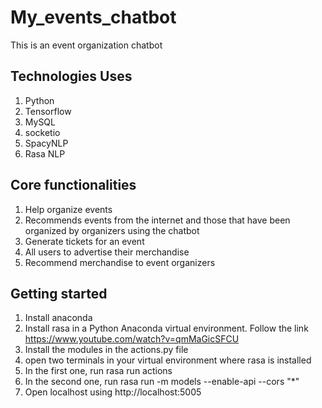 # My_events_chatbot
This is an event organization chatbot

## Technologies Uses
  1. Python
  2. Tensorflow
  3. MySQL
  4. socketio 
  5. SpacyNLP
  6. Rasa NLP
## Core functionalities
  1. Help organize events
  2. Recommends events from the internet and those that have been organized by organizers using the chatbot
  3. Generate tickets for an event
  4. All users to advertise their merchandise
  5. Recommend merchandise to event organizers
## Getting started 
1. Install anaconda
2. Install rasa in a Python Anaconda virtual environment. Follow the link https://www.youtube.com/watch?v=qmMaGicSFCU
3. Install the modules in the actions.py file
4. open two terminals in your virtual environment where rasa is installed
5. In the first one, run rasa run actions
6. In the second one, run rasa run -m models --enable-api --cors "*"
7. Open localhost using http://localhost:5005
